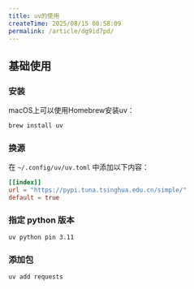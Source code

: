 ```yaml
---
title: uv的使用
createTime: 2025/08/15 08:58:09
permalink: /article/dg9id7pd/
---
```


## 基础使用

### 安装

macOS上可以使用Homebrew安装uv：

```bash
brew install uv
```

### 换源

在  `~/.config/uv/uv.toml` 中添加以下内容：

```toml
[[index]]
url = "https://pypi.tuna.tsinghua.edu.cn/simple/"
default = true
```

### 指定 python 版本

```bash
uv python pin 3.11
```

### 添加包

```bash
uv add requests
```
